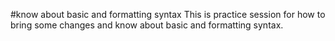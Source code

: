 #know about basic and formatting syntax
This is practice session for how to bring some changes and know about basic and formatting syntax.
